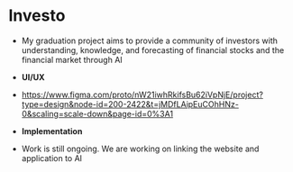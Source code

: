 # Investo 
* My graduation project aims to provide a community of investors with
understanding, knowledge, and forecasting of financial stocks and the
financial market through AI

* **UI/UX**
* https://www.figma.com/proto/nW21iwhRkifsBu62iVpNjE/project?type=design&node-id=200-2422&t=jMDfLAipEuCOhHNz-0&scaling=scale-down&page-id=0%3A1

* **Implementation** 
* Work is still ongoing. We are working on linking the website and application to AI
